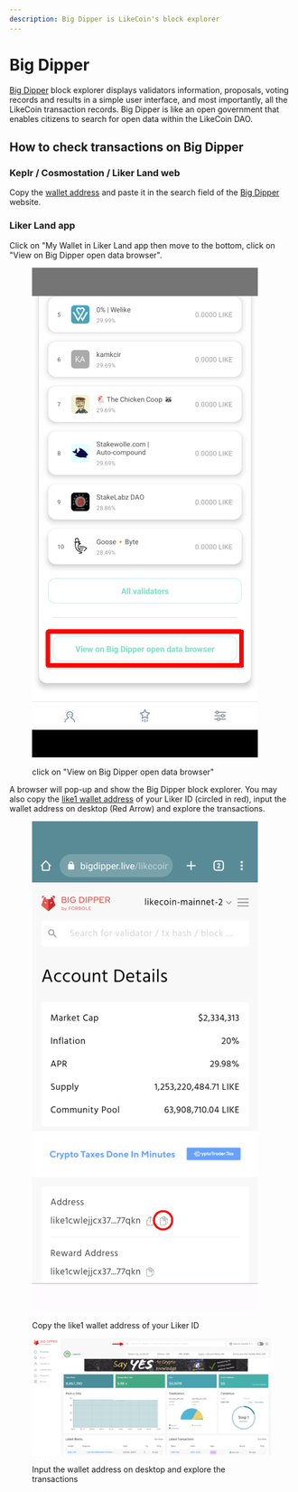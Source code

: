 ```yaml
---
description: Big Dipper is LikeCoin's block explorer
---
```


# Big Dipper

[Big Dipper](https://likecoin.bigdipper.live/) block explorer displays validators information, proposals, voting records and results in a simple user interface, and most importantly, all the LikeCoin transaction records. Big Dipper is like an open government that enables citizens to search for open data within the LikeCoin DAO.

## How to check transactions on Big Dipper

### Keplr / Cosmostation / Liker Land web

Copy the [wallet address](../wallet-address.md) and paste it in the search field of the [Big Dipper](https://likecoin.bigdipper.live/) website.

### Liker Land app

Click on "My Wallet in Liker Land app then move to the bottom, click on "View on Big Dipper open data browser".

<figure><img src="../../../.gitbook/assets/Big Dipper 1-en.png" alt=""><figcaption><p>click on "View on Big Dipper open data browser"</p></figcaption></figure>

A browser will pop-up and show the Big Dipper block explorer. You may also copy the [like1 wallet address](../like-address-prefix.md) of your Liker ID (circled in red), input the wallet address on desktop (Red Arrow) and explore the transactions.

<figure><img src="../../../.gitbook/assets/Big Dipper 2.png" alt=""><figcaption><p>Copy the like1 wallet address of your Liker ID</p></figcaption></figure>

<figure><img src="../../../.gitbook/assets/Big Dipper 3.png" alt=""><figcaption><p>Input the wallet address on desktop and explore the transactions</p></figcaption></figure>
